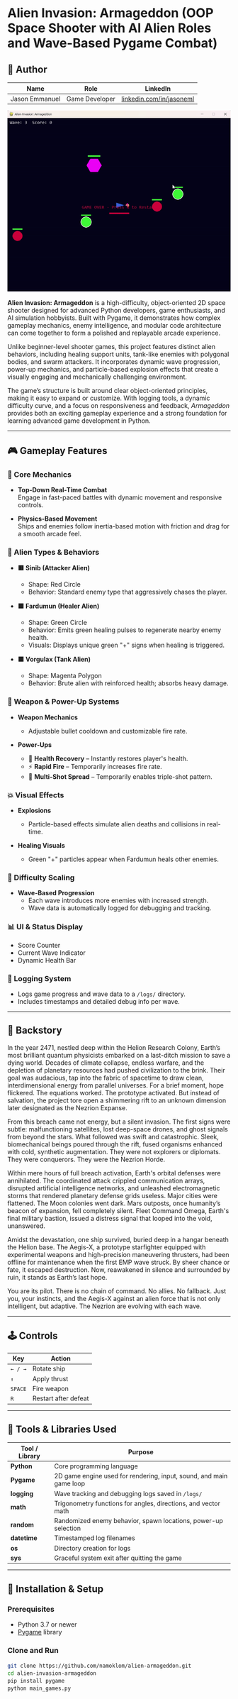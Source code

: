 # Alien Invasion: Armageddon (OOP Space Shooter with AI Alien Roles and Wave-Based Pygame Combat)

## 👤 Author

| Name            | Role              | LinkedIn                                      |
|-----------------|-------------------|-----------------------------------------------|
| Jason Emmanuel  | Game Developer    | [linkedin.com/in/jasoneml](https://www.linkedin.com/in/jasoneml/) |

![Gameplay Preview](gameplay_video.gif) 

**Alien Invasion: Armageddon** is a high-difficulty, object-oriented 2D space shooter designed for advanced Python developers, game enthusiasts, and AI simulation hobbyists. Built with Pygame, it demonstrates how complex gameplay mechanics, enemy intelligence, and modular code architecture can come together to form a polished and replayable arcade experience.

Unlike beginner-level shooter games, this project features distinct alien behaviors, including healing support units, tank-like enemies with polygonal bodies, and swarm attackers. It incorporates dynamic wave progression, power-up mechanics, and particle-based explosion effects that create a visually engaging and mechanically challenging environment.

The game’s structure is built around clear object-oriented principles, making it easy to expand or customize. With logging tools, a dynamic difficulty curve, and a focus on responsiveness and feedback, *Armageddon* provides both an exciting gameplay experience and a strong foundation for learning advanced game development in Python.

---

## 🎮 Gameplay Features

### 🚀 Core Mechanics
- **Top-Down Real-Time Combat**  
  Engage in fast-paced battles with dynamic movement and responsive controls.

- **Physics-Based Movement**  
  Ships and enemies follow inertia-based motion with friction and drag for a smooth arcade feel.

### 👾 Alien Types & Behaviors

- **🟥 Sinib (Attacker Alien)**  
  - Shape: Red Circle  
  - Behavior: Standard enemy type that aggressively chases the player.

- **🟩 Fardumun (Healer Alien)**  
  - Shape: Green Circle  
  - Behavior: Emits green healing pulses to regenerate nearby enemy health.  
  - Visuals: Displays unique green "+" signs when healing is triggered.

- **🟪 Vorgulax (Tank Alien)**  
  - Shape: Magenta Polygon  
  - Behavior: Brute alien with reinforced health; absorbs heavy damage.

### 🔫 Weapon & Power-Up Systems

- **Weapon Mechanics**  
  - Adjustable bullet cooldown and customizable fire rate.

- **Power-Ups**
  - 💚 **Health Recovery** – Instantly restores player's health.  
  - ⚡ **Rapid Fire** – Temporarily increases fire rate.  
  - 🔫 **Multi-Shot Spread** – Temporarily enables triple-shot pattern.

### 💥 Visual Effects

- **Explosions**  
  - Particle-based effects simulate alien deaths and collisions in real-time.

- **Healing Visuals**  
  - Green "+" particles appear when Fardumun heals other enemies.

### 🎯 Difficulty Scaling

- **Wave-Based Progression**  
  - Each wave introduces more enemies with increased strength.  
  - Wave data is automatically logged for debugging and tracking.
  
### 📊 UI & Status Display

- Score Counter  
- Current Wave Indicator  
- Dynamic Health Bar

### 🧾 Logging System

- Logs game progress and wave data to a `/logs/` directory.  
- Includes timestamps and detailed debug info per wave.

---

## 📜 Backstory

In the year 2471, nestled deep within the Helion Research Colony, Earth’s most brilliant quantum physicists embarked on a last-ditch mission to save a dying world. Decades of climate collapse, endless warfare, and the depletion of planetary resources had pushed civilization to the brink. Their goal was audacious, tap into the fabric of spacetime to draw clean, interdimensional energy from parallel universes. For a brief moment, hope flickered. The equations worked. The prototype activated. But instead of salvation, the project tore open a shimmering rift to an unknown dimension later designated as the Nezrion Expanse.

From this breach came not energy, but a silent invasion. The first signs were subtle: malfunctioning satellites, lost deep-space drones, and ghost signals from beyond the stars. What followed was swift and catastrophic. Sleek, biomechanical beings poured through the rift, fused organisms enhanced with cold, synthetic augmentation. They were not explorers or diplomats. They were conquerors. They were the Nezrion Horde.

Within mere hours of full breach activation, Earth's orbital defenses were annihilated. The coordinated attack crippled communication arrays, disrupted artificial intelligence networks, and unleashed electromagnetic storms that rendered planetary defense grids useless. Major cities were flattened. The Moon colonies went dark. Mars outposts, once humanity’s beacon of expansion, fell completely silent. Fleet Command Omega, Earth's final military bastion, issued a distress signal that looped into the void, unanswered.

Amidst the devastation, one ship survived, buried deep in a hangar beneath the Helion base. The Aegis-X, a prototype starfighter equipped with experimental weapons and high-precision maneuvering thrusters, had been offline for maintenance when the first EMP wave struck. By sheer chance or fate, it escaped destruction. Now, reawakened in silence and surrounded by ruin, it stands as Earth’s last hope.

You are its pilot. There is no chain of command. No allies. No fallback. Just you, your instincts, and the Aegis-X against an alien force that is not only intelligent, but adaptive. The Nezrion are evolving with each wave.

---

## 🕹️ Controls

| Key          | Action                  |
|--------------|--------------------------|
| `← / →`      | Rotate ship              |
| `↑`          | Apply thrust             |
| `SPACE`      | Fire weapon              |
| `R`          | Restart after defeat     |

---

## 🔧 Tools & Libraries Used

| Tool / Library | Purpose                                                                 |
|----------------|-------------------------------------------------------------------------|
| **Python**     | Core programming language                                               |
| **Pygame**     | 2D game engine used for rendering, input, sound, and main game loop     |
| **logging**    | Wave tracking and debugging logs saved in `/logs/`                      |
| **math**       | Trigonometry functions for angles, directions, and vector math          |
| **random**     | Randomized enemy behavior, spawn locations, power-up selection          |
| **datetime**   | Timestamped log filenames                                               |
| **os**         | Directory creation for logs                                             |
| **sys**        | Graceful system exit after quitting the game                            |

---

## 🧰 Installation & Setup

### Prerequisites

- Python 3.7 or newer
- [Pygame](https://www.pygame.org/) library

### Clone and Run

```bash
git clone https://github.com/namoklom/alien-armageddon.git
cd alien-invasion-armageddon
pip install pygame
python main_games.py
```
